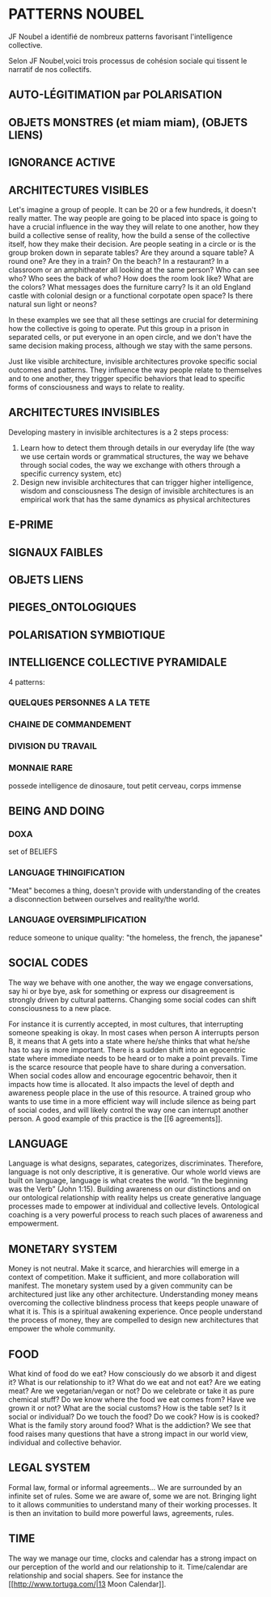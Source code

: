 # PATTERNS NOUBEL

JF Noubel a identifié de nombreux patterns favorisant l'intelligence collective.

Selon JF Noubel,voici trois processus de cohésion sociale qui tissent le narratif de nos collectifs.

## AUTO-LÉGITIMATION par POLARISATION
## OBJETS MONSTRES (et miam miam), (OBJETS LIENS)
## IGNORANCE ACTIVE 

## ARCHITECTURES VISIBLES
 
Let's imagine a group of people. It can be 20 or a few hundreds, it doesn't really matter. The way people are
going to be placed into space is going to have a crucial influence in the way they will relate to one another,
how they build a collective sense of reality, how the build a sense of the collective itself, how they make their
decision. Are people seating in a circle or is the group broken down in separate tables? Are they around a
square table? A round one? Are they in a train? On the beach? In a restaurant? In a classroom or an
amphitheater all looking at the same person? Who can see who? Who sees the back of who? How does the
room look like? What are the colors? What messages does the furniture carry? Is it an old England castle with
colonial design or a functional corpotate open space? Is there natural sun light or neons? 
 
In these examples we see that all these settings are crucial for determining how the collective is going to
operate. Put this group in a prison in separated cells, or put everyone in an open circle, and we don't have the
same decision making process, although we stay with the same persons.
 
Just like visible architecture, invisible architectures provoke specific social outcomes and patterns. They
influence the way people relate to themselves and to one another, they trigger specific behaviors that lead to
specific forms of consciousness and ways to relate to reality. 

## ARCHITECTURES INVISIBLES

Developing mastery in invisible architectures is a 2 steps process:
1.  Learn how to detect them through details in our everyday life (the way we use certain words or
grammatical structures, the way we behave through social codes, the way we exchange with others
through a specific currency system, etc)
2.  Design new invisible architectures that can trigger higher intelligence, wisdom and consciousness
The design of invisible architectures is an empirical work that has the same dynamics as physical
architectures

## E-PRIME

## SIGNAUX FAIBLES

## OBJETS LIENS

## PIEGES_ONTOLOGIQUES

## POLARISATION SYMBIOTIQUE

## INTELLIGENCE COLLECTIVE PYRAMIDALE
4 patterns: 
### QUELQUES PERSONNES A LA TETE
### CHAINE DE COMMANDEMENT
### DIVISION DU TRAVAIL
### MONNAIE RARE

possede intelligence de dinosaure, tout petit cerveau, corps immense

## BEING AND DOING

### DOXA

set of BELIEFS


### LANGUAGE THINGIFICATION

"Meat" becomes a thing, doesn't provide with understanding of the 
creates a disconnection between ourselves and reality/the world.

### LANGUAGE OVERSIMPLIFICATION

reduce someone to unique quality: "the homeless, the french, the japanese"

## SOCIAL CODES

The way we behave with one another, the way we engage conversations, say hi or bye bye, ask for
something or express our disagreement is strongly driven by cultural patterns. Changing some social codes
can shift consciousness to a new place.
 
For instance it is currently accepted, in most cultures, that interrupting someone speaking is okay. In most
cases when person A interrupts person B, it means that A gets into a state where he/she thinks that what
he/she has to say is more important. There is a sudden shift into an egocentric state where immediate needs
to be heard or to make a point prevails. Time is the scarce resource that people have to share during a
conversation. When social codes allow and encourage egocentric behavoir, then it impacts how time is
allocated. It also impacts the level of depth and awareness people place in the use of this resource. A trained
group who wants to use time in a more efficient way will include silence as being part of social codes, and will
likely control the way one can interrupt another person. A good example of this practice is the [[6
agreements]].
 
## LANGUAGE

Language is what designs, separates, categorizes, discriminates. Therefore, language is not only descriptive, it
is generative. Our whole world views are built on language, language is what creates the world. “In the
beginning was the Verb” (John 1:1­5).
Building awareness on our distinctions and on our ontological relationship with reality helps us create
generative language processes made to empower at individual and collective levels.
Ontological coaching is a very powerful process to reach such places of awareness and empowerment.
 
## MONETARY SYSTEM

Money is not neutral. Make it scarce, and hierarchies will emerge in a context of competition. Make it
sufficient, and more collaboration will manifest.
The monetary system used by a given community can be architectured just like any other architecture.
Understanding money means overcoming the collective blindness process that keeps people unaware of what
it is. This is a spiritual awakening experience. Once people understand the process of money, they are
compelled to design new architectures that empower the whole community.
 
## FOOD

What kind of food do we eat? How consciously do we absorb it and digest it? What is our relationship to it?
What do we eat and not eat? Are we eating meat? Are we vegetarian/vegan or not? Do we celebrate or take
it as pure chemical stuff? Do we know where the food we eat comes from? Have we grown it or not? What
are the social customs? How is the table set? Is it social or individual? Do we touch the food? Do we cook?
How is is cooked? What is the family story around food? What is the addiction?
We see that food raises many questions that have a strong impact in our world view, individual and collective
behavior.
 
## LEGAL SYSTEM

Formal law, formal or informal agreements... We are surrounded by an infinite set of rules. Some we are
aware of, some we are not. Bringing light to it allows communities to understand many of their working
processes. It is then an invitation to build more powerful laws, agreements, rules.
 
## TIME

The way we manage our time, clocks and calendar has a strong impact on our perception of the world and our
relationship to it. Time/calendar are relationship and social shapers. See for instance the
[[http://www.tortuga.com/|13 Moon Calendar]].
